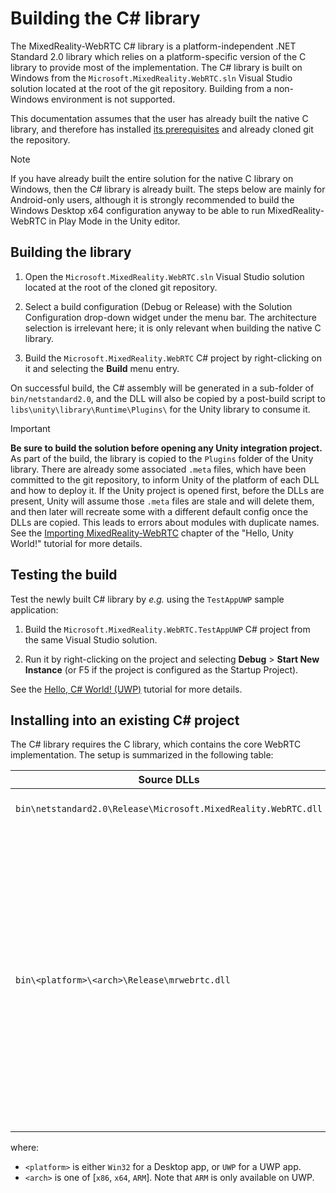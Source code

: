 # Building the C# library

The MixedReality-WebRTC C# library is a platform-independent .NET Standard 2.0 library which relies on a platform-specific version of the C library to provide most of the implementation. The C# library is built on Windows from the `Microsoft.MixedReality.WebRTC.sln` Visual Studio solution located at the root of the git repository. Building from a non-Windows environment is not supported.

This documentation assumes that the user has already built the native C library, and therefore has installed [its prerequisites](building-windows.md#prerequisites) and already cloned git the repository.

> [!NOTE]
> If you have already built the entire solution for the native C library on Windows, then the C# library is already built. The steps below are mainly for Android-only users, although it is strongly recommended to build the Windows Desktop x64 configuration anyway to be able to run MixedReality-WebRTC in Play Mode in the Unity editor.

## Building the library

1. Open the `Microsoft.MixedReality.WebRTC.sln` Visual Studio solution located at the root of the cloned git repository.

2. Select a build configuration (Debug or Release) with the Solution Configuration drop-down widget under the menu bar. The architecture selection is irrelevant here; it is only relevant when building the native C library.

3. Build the `Microsoft.MixedReality.WebRTC` C# project by right-clicking on it and selecting the **Build** menu entry.

On successful build, the C# assembly will be generated in a sub-folder of `bin/netstandard2.0`, and the DLL will also be copied by a post-build script to `libs\unity\library\Runtime\Plugins\` for the Unity library to consume it.

> [!IMPORTANT]
> **Be sure to build the solution before opening any Unity integration project.** As part of the build, the library is copied to the `Plugins` folder of the Unity library. There are already some associated `.meta` files, which have been committed to the git repository, to inform Unity of the platform of each DLL and how to deploy it. If the Unity project is opened first, before the DLLs are present, Unity will assume those `.meta` files are stale and will delete them, and then later will recreate some with a different default config once the DLLs are copied. This leads to errors about modules with duplicate names. See the [Importing MixedReality-WebRTC](unity/helloworld-unity-importwebrtc.md) chapter of the "Hello, Unity World!" tutorial for more details.

## Testing the build

Test the newly built C# library by _e.g._ using the `TestAppUWP` sample application:

1. Build the `Microsoft.MixedReality.WebRTC.TestAppUWP` C# project from the same Visual Studio solution.

2. Run it by right-clicking on the project and selecting **Debug** > **Start New Instance** (or F5 if the project is configured as the Startup Project).

See the [Hello, C# World! (UWP)](cs/helloworld-cs-uwp.md) tutorial for more details.

## Installing into an existing C# project

The C# library requires the C library, which contains the core WebRTC implementation. The setup is summarized in the following table:

| Source DLLs | How to add |
|---|---|
| `bin\netstandard2.0\Release\Microsoft.MixedReality.WebRTC.dll` | Include in "References" of your VS project |
| `bin\<platform>\<arch>\Release\mrwebrtc.dll` | Add as "Content" to the project, so that the Deploy step copies the DLL to the AppX folder alongside the application executable. See the [TestAppUWP project](https://github.com/microsoft/MixedReality-WebRTC/blob/d78ffa488fbf822377558ce44bbfa8316f0f85f7/examples/TestAppUwp/Microsoft.MixedReality.WebRTC.TestAppUWP.csproj#L74-L83) for an example, noting how it uses the `$(Platform)` and `$(Configuration)` Visual Studio variables to automatically copy the right DLL corresponding to the currently selected project configuration. |

where:

- `<platform>` is either `Win32` for a Desktop app, or `UWP` for a UWP app.
- `<arch>` is one of [`x86`, `x64`, `ARM`]. Note that `ARM` is only available on UWP.
